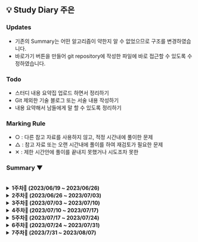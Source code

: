 ## 💡 Study Diary 주은  

### Updates
- 기존의 Summary는 어떤 알고리즘이 약한지 알 수 없었으므로 구조를 변경하였습니다.
- 바로가기 버튼을 만들어 git repository에 작성한 파일에 바로 접근할 수 있도록 수정하였습니다.

### Todo
- 스터디 내용 요약집 업로드 하면서 정리하기
- Git 제외한 기술 블로그 또는 서술 내용 작성하기
- 내용 요약해서 남들에게 말 할 수 있도록 정리하기

### Marking Rule
- ○ : 다른 참고 자료를 사용하지 않고, 적정 시간내에 풀이한 문제
- △ : 참고 자료 또는 오랜 시간내에 풀이를 하여 재검토가 필요한 문제 
- ✕ : 제한 시간안에 풀이를 끝내지 못했거나 시도조차 못한 


### Summary ▼

<br />
<details markdown="1">
<summary><strong> 1주차🌱 (2023/06/19 ~ 2023/06/26)</strong></summary> 
  
| 레벨 |     문제     |                             내용                             | 수행 | 언어 | 바로가기 | 정리글 |
| :----: | :----------: | :----------------------------------------------------------: | :----: | :----: | :----: | :----: |
|LV2|[Programmers_무인도_여행](https://school.programmers.co.kr/learn/courses/30/lessons/154540)|DFS| ○ | JAVA |[클릭](./Programmers/LV2_무인도여행.java)||
|실버1|[BOJ_2178_미로탐색](https://www.acmicpc.net/problem/2178)|BFS| ○ | JAVA |[클릭](./BOJ/BOJ_2178_미로탐색.java)||

<br>
</details>
<details markdown="1">
<summary><strong> 2주차🌱 (2023/06/26 ~ 2023/07/03)</strong></summary> 
  
| 레벨 |     문제     |                             내용                             | 수행 | 언어 | 바로가기 | 정리글 |
| :----: | :----------: | :----------------------------------------------------------: | :----: | :----: | :----: | :----: |
|LV3|[Programmers_몸짱_트레이너_라이언의_고민](https://school.programmers.co.kr/learn/courses/30/lessons/1838)|카카오| ○ | JAVA |[클릭](./Programmers/LV3_몸짱_트레이너_라이언의_고민.java)|[맨해튼거리](https://ko.wikipedia.org/wiki/%EB%A7%A8%ED%95%B4%ED%8A%BC_%EA%B1%B0%EB%A6%AC)|
|골드5|[BOJ_2011_암호코드](https://www.acmicpc.net/problem/2011)|DP| ○ | JAVA |[클릭](./BOJ/BOJ_2011_암호코드.java)||

<br>
</details>
<details markdown="1">
<summary><strong> 3주차🌱 (2023/07/03 ~ 2023/07/10)</strong></summary> 
  
| 레벨 |     문제     |                             내용                             | 수행 | 언어 | 바로가기 | 정리글 |
| :----: | :----------: | :----------------------------------------------------------: | :----: | :----: | :----: | :----: |
|LV3|[Programmers_기지국_설치](https://school.programmers.co.kr/learn/courses/30/lessons/12979)|Summer/Winter Coding(~2018)| ○ | JAVA |[클릭](./Programmers/LV3_기지국설치.java)||
|골드5|[BOJ_2011_Fly_me_to_the_Alpha_Centauri](https://www.acmicpc.net/problem/1011)|수학| ○ | JAVA |[클릭](./BOJ/BOJ_1011_Fly_me_to_the_Alpha_Centauri.java)|[증명자료](./files/BOJ_1011_증명.png)|

<br>
</details>


<details markdown="1">
<summary><strong> 4주차🌱 (2023/07/10 ~ 2023/07/17)</strong></summary> 
  
| 레벨 |     문제     |                             내용                             | 수행 | 언어 | 바로가기 | 정리글 |
| :----: | :----------: | :----------------------------------------------------------: | :----: | :----: | :----: | :----: |
|LV3|[Programmers_부대복귀](https://school.programmers.co.kr/learn/courses/30/lessons/132266)|연습문제, 다익스트라, BFS| ○ | JAVA |[클릭](./Programmers/LV3_부대복귀.java)||
|골드5|[BOJ_11559_Puyo_Puyo](https://www.acmicpc.net/problem/11559)|구현, 시뮬레이터| ○ | JAVA |[클릭](./BOJ/BOJ_11559_Puyo_Puyo.java)||
|골드5|[BOJ_20165_인내의_도미노_장인_호석](https://www.acmicpc.net/problem/20165)|구현, 시뮬레이터| ○ | JAVA |[클릭](./BOJ/BOJ_20165_인내의_도미노_장인_호석.java)||

<br>
</details>

<details markdown="1">
<summary><strong> 5주차🌱 (2023/07/17 ~ 2023/07/24)</strong></summary> 
  
| 레벨 |     문제     |                             내용                             | 수행 | 언어 | 바로가기 | 정리글 |
| :----: | :----------: | :----------------------------------------------------------: | :----: | :----: | :----: | :----: |
|LV3|[Programmers_파괴되지_않은_건물](https://school.programmers.co.kr/learn/courses/30/lessons/92344)|2022 KAKAO BLIND RECRUITMENT, 누적합| ○ | JAVA |[클릭](./Programmers/LV3_파괴되지_않은_건물.java)||
|골드4|[BOJ_17069_파이프_옮기기_2](https://www.acmicpc.net/problem/17069)|DP| ○ | JAVA |[클릭](./BOJ/BOJ_17069_파이프_옮기기_2.java)||
|골드4|[BOJ_16434_드래곤_앤_던전](https://www.acmicpc.net/problem/16434)|이분탐색, 구현| ○ | JAVA |[클릭](./BOJ/BOJ_16434_드래곤_앤_던전.java)||

<br>
</details>

<details markdown="1">
<summary><strong> 6주차🌱 (2023/07/24 ~ 2023/07/31)</strong></summary> 
  
| 레벨 |     문제     |                             내용                             | 수행 | 언어 | 바로가기 | 정리글 |
| :----: | :----------: | :----------------------------------------------------------: | :----: | :----: | :----: | :----: |
|LV3|[Programmers_양과_늑대](https://school.programmers.co.kr/learn/courses/30/lessons/92343)|2022 KAKAO BLIND RECRUITMENT| ○ | JAVA |[클릭](./Programmers/LV3_양과_늑대.java)||
|골드4|[BOJ_13397_구간_나누기_2](https://www.acmicpc.net/problem/13397)|이분탐색| ○ | JAVA |[클릭](./BOJ/BOJ_13397_구간_나누기_2.java)||
|골드5|[BOJ_2138_전구와_스위치](https://www.acmicpc.net/problem/2138)|그리디| ○ | JAVA |[클릭](./BOJ/BOJ_2138_전구와_스위치.java)||

<br>
</details>

<details markdown="1">
<summary><strong> 7주차🌱 (2023/7/31 ~ 2023/08/07)</strong></summary> 
  
| 레벨 |     문제     |                             내용                             | 수행 | 언어 | 바로가기 | 정리글 |
| :----: | :----------: | :----------------------------------------------------------: | :----: | :----: | :----: | :----: |
|LV3|[Programmers_합승_택시_요금](https://school.programmers.co.kr/learn/courses/30/lessons/72413)|2022 KAKAO BLIND RECRUITMENT| ○ | JAVA |[클릭](./Programmers/LV3_합승_택시_요.java)||
|골드4|[BOJ_17951_흩날리는_시험지_속에서_내_평점이_느껴진거야](https://www.acmicpc.net/problem/17951)|이분탐색| ○ | JAVA |[클릭](./BOJ/BOJ_17951_흩날리는_시험지_속에서_내_평점이_느껴진거야.java)||
|골드5|[BOJ_14719_빗물](https://www.acmicpc.net/problem/14719)|구현, 시뮬| ○ | JAVA |[클릭](./BOJ/BOJ_14719_빗물.java)||
 
<br>
</details>
